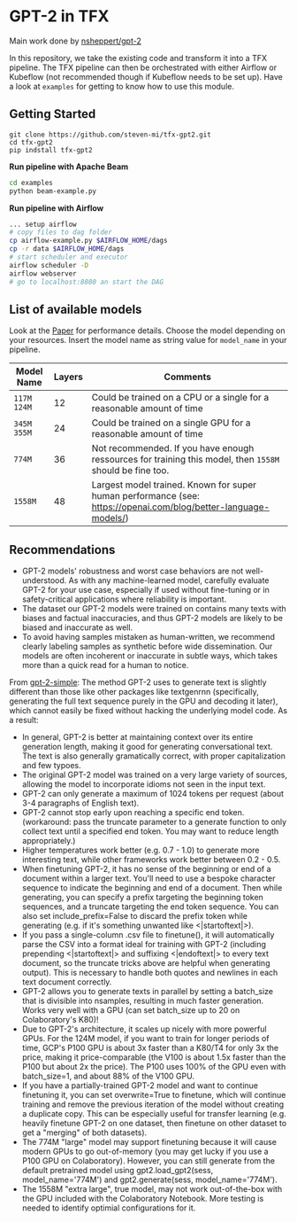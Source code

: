 # GPT-2 in TFX 
Main work done by [nsheppert/gpt-2](https://github.com/nshepperd/gpt-2)

In this repository, we take the existing code and transform it into a TFX pipeline. The TFX pipeline can then be orchestrated with either Airflow or Kubeflow (not recommended though if Kubeflow needs to be set up). Have a look at `examples` for getting to know how to use this module.

## Getting Started
```
git clone https://github.com/steven-mi/tfx-gpt2.git
cd tfx-gpt2
pip indstall tfx-gpt2
```

**Run pipeline with Apache Beam**
```bash
cd examples
python beam-example.py
```

**Run pipeline with Airflow**
```bash
... setup airflow
# copy files to dag folder
cp airflow-example.py $AIRFLOW_HOME/dags
cp -r data $AIRFLOW_HOME/dags
# start scheduler and executor
airflow scheduler -D
airflow webserver 
# go to localhost:8080 an start the DAG
```

## List of available models
Look at the [Paper](https://openai.com/blog/better-language-models/) for performance details. Choose the model depending on your resources. Insert the model name as string value for `model_name` in your pipeline.

| Model Name        | Layers | Comments                                                     |
| ----------------- | ------ | ------------------------------------------------------------ |
| `117M`<br/>`124M` | 12     | Could be trained on a CPU or a single for a reasonable amount of time |
| `345M`<br/>`355M` | 24     | Could be trained on a single GPU for a reasonable amount of time |
| `774M`            | 36     | Not recommended. If you have enough ressources for training this model, then `1558M` should be fine too. |
| `1558M`           | 48     | Largest model trained. Known for super human performance (see: https://openai.com/blog/better-language-models/) |


## Recommendations
- GPT-2 models' robustness and worst case behaviors are not well-understood. As with any machine-learned model, carefully evaluate GPT-2 for your use case, especially if used without fine-tuning or in safety-critical applications where reliability is important.
- The dataset our GPT-2 models were trained on contains many texts with biases and factual inaccuracies, and thus GPT-2 models are likely to be biased and inaccurate as well.
- To avoid having samples mistaken as human-written, we recommend clearly labeling samples as synthetic before wide dissemination. Our models are often incoherent or inaccurate in subtle ways, which takes more than a quick read for a human to notice.

From [gpt-2-simple](https://github.com/minimaxir/gpt-2-simple): The method GPT-2 uses to generate text is slightly different than those like other packages like textgenrnn (specifically, generating the full text sequence purely in the GPU and decoding it later), which cannot easily be fixed without hacking the underlying model code. As a result:
- In general, GPT-2 is better at maintaining context over its entire generation length, making it good for generating conversational text. The text is also generally gramatically correct, with proper capitalization and few typoes.
- The original GPT-2 model was trained on a very large variety of sources, allowing the model to incorporate idioms not seen in the input text.
- GPT-2 can only generate a maximum of 1024 tokens per request (about 3-4 paragraphs of English text).
- GPT-2 cannot stop early upon reaching a specific end token. (workaround: pass the truncate parameter to a generate function to only collect text until a specified end token. You may want to reduce length appropriately.)
- Higher temperatures work better (e.g. 0.7 - 1.0) to generate more interesting text, while other frameworks work better between 0.2 - 0.5.
- When finetuning GPT-2, it has no sense of the beginning or end of a document within a larger text. You'll need to use a bespoke character sequence to indicate the beginning and end of a document. Then while generating, you can specify a prefix targeting the beginning token sequences, and a truncate targeting the end token sequence. You can also set include_prefix=False to discard the prefix token while generating (e.g. if it's something unwanted like <|startoftext|>).
- If you pass a single-column .csv file to finetune(), it will automatically parse the CSV into a format ideal for training with GPT-2 (including prepending <|startoftext|> and suffixing <|endoftext|> to every text document, so the truncate tricks above are helpful when generating output). This is necessary to handle both quotes and newlines in each text document correctly.
- GPT-2 allows you to generate texts in parallel by setting a batch_size that is divisible into nsamples, resulting in much faster generation. Works very well with a GPU (can set batch_size up to 20 on Colaboratory's K80)!
- Due to GPT-2's architecture, it scales up nicely with more powerful GPUs. For the 124M model, if you want to train for longer periods of time, GCP's P100 GPU is about 3x faster than a K80/T4 for only 3x the price, making it price-comparable (the V100 is about 1.5x faster than the P100 but about 2x the price). The P100 uses 100% of the GPU even with batch_size=1, and about 88% of the V100 GPU.
- If you have a partially-trained GPT-2 model and want to continue finetuning it, you can set overwrite=True to finetune, which will continue training and remove the previous iteration of the model without creating a duplicate copy. This can be especially useful for transfer learning (e.g. heavily finetune GPT-2 on one dataset, then finetune on other dataset to get a "merging" of both datasets).
- The 774M "large" model may support finetuning because it will cause modern GPUs to go out-of-memory (you may get lucky if you use a P100 GPU on Colaboratory). However, you can still generate from the default pretrained model using gpt2.load_gpt2(sess, model_name='774M') and gpt2.generate(sess, model_name='774M').
- The 1558M "extra large", true model, may not work out-of-the-box with the GPU included with the Colaboratory Notebook. More testing is needed to identify optimial configurations for it.
